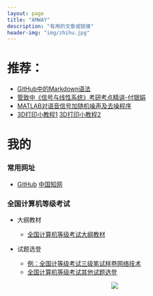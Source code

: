 ```yaml
---
layout: page
title: "AMWAY"
description: "有用的文章或链接"
header-img: "img/zhihu.jpg"
---
```




# 推荐：

- [GitHub中的Markdown语法](https://www.cnblogs.com/yabin/p/6366151.html)
- [管致中《信号与线性系统》考研考点精讲-付银娟](http://www.bilibili.com/video/av8002313/)
- [MATLAB对语音信号加随机噪声及去噪程序](http://blog.sina.com.cn/s/blog_6cde146e0100o0rm.html)
- [3D打印小教程1](https://github.com/diaryyaming/diaryyaming.github.io/blob/master/myfiles/Ultimaker%203%20%E6%93%8D%E4%BD%9C%E6%95%99%E7%A8%8B%EF%BC%88%E5%AE%8C%E6%95%B4%E7%89%88%EF%BC%89.pdf) [3D打印小教程2](https://github.com/diaryyaming/diaryyaming.github.io/blob/master/myfiles/Cura%203.3%E4%B8%BA%E4%BE%8B-%E8%BD%AF%E4%BB%B6%E4%BD%BF%E7%94%A8%E6%96%B9%E6%B3%95.pdf)

# 我的

### 常用网址
- [GitHub](https://github.com/diaryyaming)   [中国知网](http://www.cnki.net/)
### 全国计算机等级考试

* 大纲教材
  - [全国计算机等级考试大纲教材](http://ncre.neea.edu.cn/html1/category/1507/899-1.htm)

* 试题选登
  - [例：全国计等级考试三级笔试样卷网络技术](https://raw.githubusercontent.com/diaryyaming/diaryyaming.github.io/master/myfiles/全国计算机等级考试三级笔试样卷网络技术.docx)
  - [全国计算机等级考试其他试题选登](http://ncre.neea.edu.cn/html1/category/1507/848-1.htm)
 






<center>
    <p><img src="http://wx2.sinaimg.cn/mw690/005PA203gy1fhl2jbw0b0j30k20k20vs.jpg" align="center"></p>
</center>




